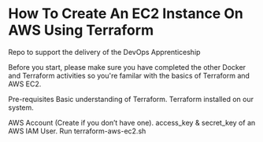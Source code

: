 # How To Create An EC2 Instance On AWS Using Terraform
Repo to support the delivery of the DevOps Apprenticeship


Before you start, please make sure you have completed the other Docker and Terraform activities so you're familar with the basics of Terraform and AWS EC2.

Pre-requisites
Basic understanding of Terraform.
Terraform installed on our system.

AWS Account (Create if you don’t have one).
access_key & secret_key of an AWS IAM User.
Run terraform-aws-ec2.sh
